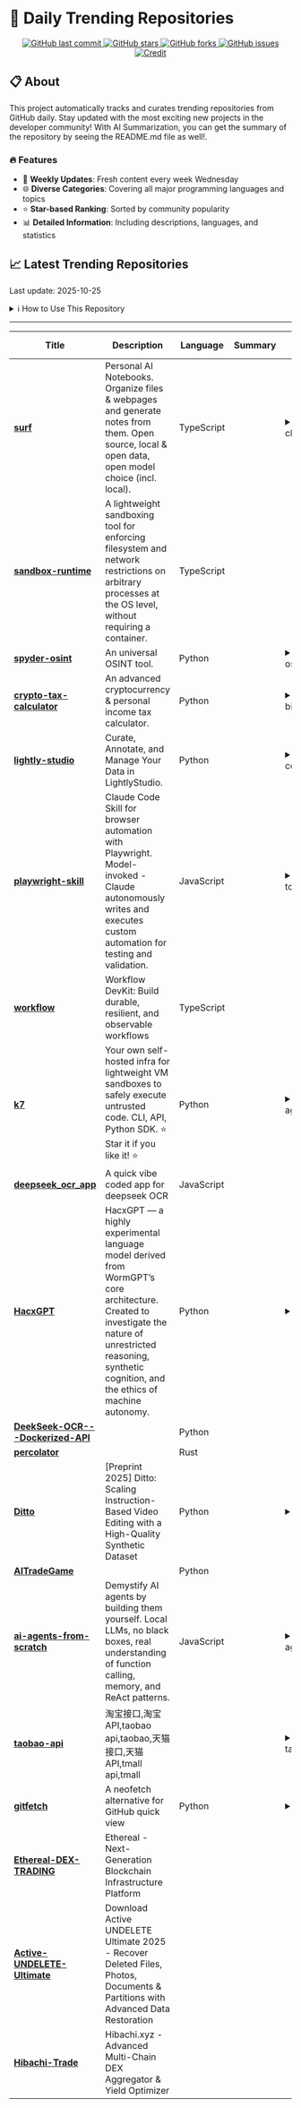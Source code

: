 # 🌟 Daily Trending Repositories

<div align="center">
<a href="https://github.com/marc-ko/daily-trending-repo/commits/main">
    <img src="https://img.shields.io/github/last-commit/marc-ko/daily-trending-repo" alt="GitHub last commit" />
</a>

<a href="https://github.com/marc-ko/daily-trending-repo/stargazers">
    <img src="https://img.shields.io/github/stars/marc-ko/daily-trending-repo" alt="GitHub stars" />
</a>
<a href="https://github.com/marc-ko/daily-trending-repo/network/members">
    <img src="https://img.shields.io/github/forks/marc-ko/daily-trending-repo" alt="GitHub forks" />
</a>
<a href="https://github.com/marc-ko/daily-trending-repo/issues">
    <img src="https://img.shields.io/github/issues/marc-ko/daily-trending-repo" alt="GitHub issues" />
</a>
<a alt="credit" href="https://github.com/zezhishao/DailyArXiv">
 <img src="https://img.shields.io/badge/credit%20-%20Idea%20From%20This%20Repo-blue" alt="Credit">
</a>
</div>

## 📋 About

This project automatically tracks and curates trending repositories from GitHub daily. Stay updated with the most exciting new projects in the developer community! With AI Summarization, you can get the summary of the repository by seeing the README.md file as well!.

### 🔥 Features

- 🔄 **Weekly Updates**: Fresh content every week Wednesday
- 🌐 **Diverse Categories**: Covering all major programming languages and topics
- ⭐ **Star-based Ranking**: Sorted by community popularity
- 📊 **Detailed Information**: Including descriptions, languages, and statistics

## 📈 Latest Trending Repositories

Last update: 2025-10-25

<details>
<summary>ℹ️ How to Use This Repository</summary>

1. **Star & Watch**: Click the 'Star' and 'Watch' buttons to receive weekly email notifications
2. **Browse**: Explore trending repositories organized by popularity
3. **Contribute**: Feel free to open issues or suggest improvements

</details>

---

| **Title** | **Description** | **Language** | **Summary** | **Tags** | **Stars Count** |
| --- | --- | --- | --- | --- | --- |
| **[surf](https://github.com/deta/surf)** | Personal AI Notebooks. Organize files & webpages and generate notes from them. Open source, local & open data, open model choice (incl. local). | TypeScript |  | <details><summary>claud...</summary><p>claude, deepseek, gemma, knowledge-base, knowledge-management, llm, local, local-llm, ollama, openai, productivity, rust, svelte, typescript</p></details> | 1591 |
| **[sandbox-runtime](https://github.com/anthropic-experimental/sandbox-runtime)** | A lightweight sandboxing tool for enforcing filesystem and network restrictions on arbitrary processes at the OS level, without requiring a container. | TypeScript |  |  | 991 |
| **[spyder-osint](https://github.com/mocred/spyder-osint)** | An universal OSINT tool. | Python |  | <details><summary>osint...</summary><p>osint, osint-python, osint-resources, osint-tool, osint-tools, spyder-osint</p></details> | 563 |
| **[crypto-tax-calculator](https://github.com/s4myot/crypto-tax-calculator)** | An advanced cryptocurrency & personal income tax calculator. | Python |  | <details><summary>bitco...</summary><p>bitcoin, crypto, crypto-tax-reports, cryptocurrency, cryptotax, tax-calculation, us-tax</p></details> | 545 |
| **[lightly-studio](https://github.com/lightly-ai/lightly-studio)** | Curate, Annotate, and Manage Your Data in LightlyStudio. | Python |  | <details><summary>compu...</summary><p>computer-vision, image-labeling, mlops</p></details> | 525 |
| **[playwright-skill](https://github.com/lackeyjb/playwright-skill)** | Claude Code Skill for browser automation with Playwright. Model-invoked - Claude autonomously writes and executes custom automation for testing and validation. | JavaScript |  | <details><summary>ai-to...</summary><p>ai-tools, automation, browser-automation, claude, claude-code, claude-plugin, claude-skills, developer-tools, e2e-testing, model-invoked, nodejs, playwright, web-testing</p></details> | 514 |
| **[workflow](https://github.com/vercel/workflow)** | Workflow DevKit: Build durable, resilient, and observable workflows | TypeScript |  |  | 501 |
| **[k7](https://github.com/Katakate/k7)** | Your own self-hosted infra for lightweight VM sandboxes to safely execute untrusted code. CLI, API, Python SDK. ⭐ Star it if you like it! ⭐ | Python |  | <details><summary>agent...</summary><p>agents, code, firecracker, kata, kubernetes, sandbox, security, self-hosted, virtual-machine, virtualization</p></details> | 497 |
| **[deepseek_ocr_app](https://github.com/rdumasia303/deepseek_ocr_app)** | A quick vibe coded app for deepseek OCR | JavaScript |  |  | 483 |
| **[HacxGPT](https://github.com/setls/HacxGPT)** | HacxGPT — a highly experimental language model derived from WormGPT’s core architecture. Created to investigate the nature of unrestricted reasoning, synthetic cognition, and the ethics of machine autonomy. | Python |  | <details><summary>ai, c...</summary><p>ai, chatbot, gpt, hackerai, hacking, hacx-gpt, hacxgpt, wormgpt</p></details> | 429 |
| **[DeekSeek-OCR---Dockerized-API](https://github.com/Bogdanovich77/DeekSeek-OCR---Dockerized-API)** |  | Python |  |  | 423 |
| **[percolator](https://github.com/aeyakovenko/percolator)** |  | Rust |  |  | 384 |
| **[Ditto](https://github.com/EzioBy/Ditto)** | [Preprint 2025] Ditto: Scaling Instruction-Based Video Editing with a High-Quality Synthetic Dataset | Python |  | <details><summary>diffu...</summary><p>diffusion-models, synthetic-data, video-editing</p></details> | 331 |
| **[AITradeGame](https://github.com/chadyi/AITradeGame)** |  | Python |  |  | 314 |
| **[ai-agents-from-scratch](https://github.com/pguso/ai-agents-from-scratch)** | Demystify AI agents by building them yourself. Local LLMs, no black boxes, real understanding of function calling, memory, and ReAct patterns. | JavaScript |  | <details><summary>ai-ag...</summary><p>ai-agents, educational, function-calling, llm, llm-agent, node-llama-cpp, react-agent, tutorial</p></details> | 314 |
| **[taobao-api](https://github.com/justoneapi-support/taobao-api)** | 淘宝接口,淘宝API,taobao api,taobao,天猫接口,天猫API,tmall api,tmall |  |  | <details><summary>taoba...</summary><p>taobao, taobao-api, taobao-crawler, taobao-download, taobao-sdk, tmall, tmall-api, tmall-crawler, tmall-download, tmall-sdk</p></details> | 288 |
| **[gitfetch](https://github.com/Matars/gitfetch)** | A neofetch alternative for GitHub quick view | Python |  | <details><summary>cli, ...</summary><p>cli, contribution-graph, fortheloveofcode, neofetch-like, unixporn</p></details> | 281 |
| **[Ethereal-DEX-TRADING](https://github.com/AnshulTulsian749/Ethereal-DEX-TRADING)** | Ethereal - Next-Generation Blockchain Infrastructure Platform |  |  |  | 279 |
| **[Active-UNDELETE-Ultimate](https://github.com/PerformMAx/Active-UNDELETE-Ultimate)** | Download Active UNDELETE Ultimate 2025 - Recover Deleted Files, Photos, Documents & Partitions with Advanced Data Restoration |  |  |  | 279 |
| **[Hibachi-Trade](https://github.com/atul695/Hibachi-Trade)** | Hibachi.xyz - Advanced Multi-Chain DEX Aggregator & Yield Optimizer |  |  |  | 279 |

